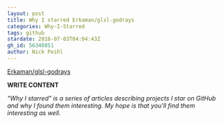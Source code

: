 ```yaml
---
layout: post
title: Why I starred Erkaman/glsl-godrays
categories: Why-I-Starred
tags: github
stardate: 2016-07-03T04:04:43Z
gh_id: 56340851
author: Nick Peihl
---
```


[Erkaman/glsl-godrays](star.repo.html_url)

**WRITE CONTENT**

*"Why I starred" is a series of articles describing projects I star on GitHub and why I found them interesting. My hope is that you'll find them interesting as well.*

